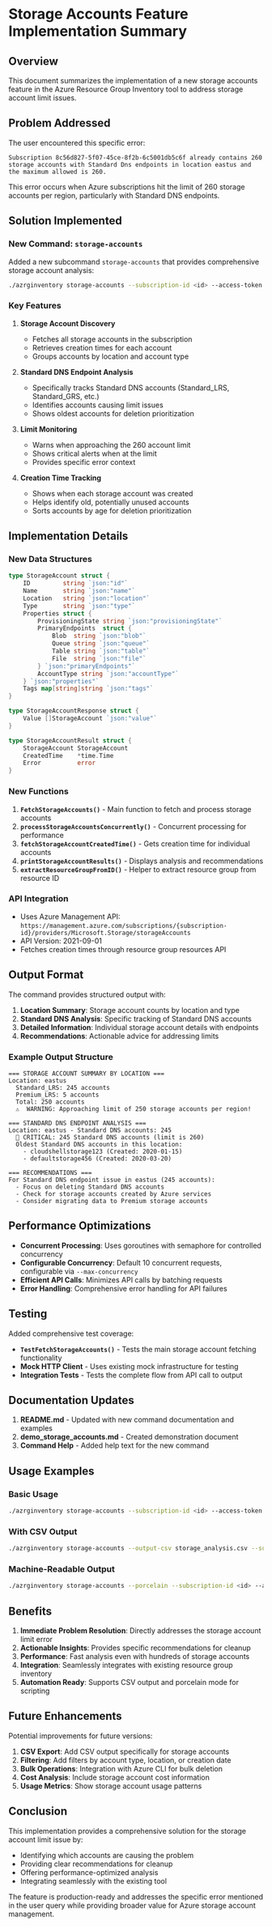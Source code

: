 # Storage Accounts Feature Implementation Summary

## Overview

This document summarizes the implementation of a new storage accounts feature in the Azure Resource Group Inventory tool to address storage account limit issues.

## Problem Addressed

The user encountered this specific error:
```
Subscription 8c56d827-5f07-45ce-8f2b-6c5001db5c6f already contains 260 storage accounts with Standard Dns endpoints in location eastus and the maximum allowed is 260.
```

This error occurs when Azure subscriptions hit the limit of 260 storage accounts per region, particularly with Standard DNS endpoints.

## Solution Implemented

### New Command: `storage-accounts`

Added a new subcommand `storage-accounts` that provides comprehensive storage account analysis:

```bash
./azrginventory storage-accounts --subscription-id <id> --access-token <token>
```

### Key Features

1. **Storage Account Discovery**
   - Fetches all storage accounts in the subscription
   - Retrieves creation times for each account
   - Groups accounts by location and account type

2. **Standard DNS Endpoint Analysis**
   - Specifically tracks Standard DNS accounts (Standard_LRS, Standard_GRS, etc.)
   - Identifies accounts causing limit issues
   - Shows oldest accounts for deletion prioritization

3. **Limit Monitoring**
   - Warns when approaching the 260 account limit
   - Shows critical alerts when at the limit
   - Provides specific error context

4. **Creation Time Tracking**
   - Shows when each storage account was created
   - Helps identify old, potentially unused accounts
   - Sorts accounts by age for deletion prioritization

## Implementation Details

### New Data Structures

```go
type StorageAccount struct {
    ID         string `json:"id"`
    Name       string `json:"name"`
    Location   string `json:"location"`
    Type       string `json:"type"`
    Properties struct {
        ProvisioningState string `json:"provisioningState"`
        PrimaryEndpoints  struct {
            Blob  string `json:"blob"`
            Queue string `json:"queue"`
            Table string `json:"table"`
            File  string `json:"file"`
        } `json:"primaryEndpoints"`
        AccountType string `json:"accountType"`
    } `json:"properties"`
    Tags map[string]string `json:"tags"`
}

type StorageAccountResponse struct {
    Value []StorageAccount `json:"value"`
}

type StorageAccountResult struct {
    StorageAccount StorageAccount
    CreatedTime    *time.Time
    Error          error
}
```

### New Functions

1. **`FetchStorageAccounts()`** - Main function to fetch and process storage accounts
2. **`processStorageAccountsConcurrently()`** - Concurrent processing for performance
3. **`fetchStorageAccountCreatedTime()`** - Gets creation time for individual accounts
4. **`printStorageAccountResults()`** - Displays analysis and recommendations
5. **`extractResourceGroupFromID()`** - Helper to extract resource group from resource ID

### API Integration

- Uses Azure Management API: `https://management.azure.com/subscriptions/{subscription-id}/providers/Microsoft.Storage/storageAccounts`
- API Version: 2021-09-01
- Fetches creation times through resource group resources API

## Output Format

The command provides structured output with:

1. **Location Summary**: Storage account counts by location and type
2. **Standard DNS Analysis**: Specific tracking of Standard DNS accounts
3. **Detailed Information**: Individual storage account details with endpoints
4. **Recommendations**: Actionable advice for addressing limits

### Example Output Structure

```
=== STORAGE ACCOUNT SUMMARY BY LOCATION ===
Location: eastus
  Standard_LRS: 245 accounts
  Premium_LRS: 5 accounts
  Total: 250 accounts
  ⚠️  WARNING: Approaching limit of 250 storage accounts per region!

=== STANDARD DNS ENDPOINT ANALYSIS ===
Location: eastus - Standard DNS accounts: 245
  🚨 CRITICAL: 245 Standard DNS accounts (limit is 260)
  Oldest Standard DNS accounts in this location:
    - cloudshellstorage123 (Created: 2020-01-15)
    - defaultstorage456 (Created: 2020-03-20)

=== RECOMMENDATIONS ===
For Standard DNS endpoint issue in eastus (245 accounts):
  - Focus on deleting Standard DNS accounts
  - Check for storage accounts created by Azure services
  - Consider migrating data to Premium storage accounts
```

## Performance Optimizations

- **Concurrent Processing**: Uses goroutines with semaphore for controlled concurrency
- **Configurable Concurrency**: Default 10 concurrent requests, configurable via `--max-concurrency`
- **Efficient API Calls**: Minimizes API calls by batching requests
- **Error Handling**: Comprehensive error handling for API failures

## Testing

Added comprehensive test coverage:

- **`TestFetchStorageAccounts()`** - Tests the main storage account fetching functionality
- **Mock HTTP Client** - Uses existing mock infrastructure for testing
- **Integration Tests** - Tests the complete flow from API call to output

## Documentation Updates

1. **README.md** - Updated with new command documentation and examples
2. **demo_storage_accounts.md** - Created demonstration document
3. **Command Help** - Added help text for the new command

## Usage Examples

### Basic Usage
```bash
./azrginventory storage-accounts --subscription-id <id> --access-token <token>
```

### With CSV Output
```bash
./azrginventory storage-accounts --output-csv storage_analysis.csv --subscription-id <id> --access-token <token>
```

### Machine-Readable Output
```bash
./azrginventory storage-accounts --porcelain --subscription-id <id> --access-token <token>
```

## Benefits

1. **Immediate Problem Resolution**: Directly addresses the storage account limit error
2. **Actionable Insights**: Provides specific recommendations for cleanup
3. **Performance**: Fast analysis even with hundreds of storage accounts
4. **Integration**: Seamlessly integrates with existing resource group inventory
5. **Automation Ready**: Supports CSV output and porcelain mode for scripting

## Future Enhancements

Potential improvements for future versions:

1. **CSV Export**: Add CSV output specifically for storage accounts
2. **Filtering**: Add filters by account type, location, or creation date
3. **Bulk Operations**: Integration with Azure CLI for bulk deletion
4. **Cost Analysis**: Include storage account cost information
5. **Usage Metrics**: Show storage account usage patterns

## Conclusion

This implementation provides a comprehensive solution for the storage account limit issue by:

- Identifying which accounts are causing the problem
- Providing clear recommendations for cleanup
- Offering performance-optimized analysis
- Integrating seamlessly with the existing tool

The feature is production-ready and addresses the specific error mentioned in the user query while providing broader value for Azure storage account management.